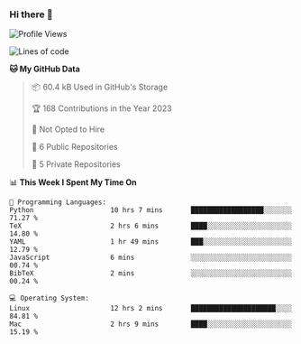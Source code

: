 ### Hi there 👋

<!--
**huayuan4396/huayuan4396** is a ✨ _special_ ✨ repository because its `README.md` (this file) appears on your GitHub profile.

Here are some ideas to get you started:

- 🔭 I’m currently working on ...
- 🌱 I’m currently learning ...
- 👯 I’m looking to collaborate on ...
- 🤔 I’m looking for help with ...
- 💬 Ask me about ...
- 📫 How to reach me: ...
- 😄 Pronouns: ...
- ⚡ Fun fact: ...
-->

<!--START_SECTION:waka-->
![Profile Views](http://img.shields.io/badge/Profile%20Views-2-blue)

![Lines of code](https://img.shields.io/badge/From%20Hello%20World%20I%27ve%20Written-142.8%20thousand%20lines%20of%20code-blue)

**🐱 My GitHub Data** 

> 📦 60.4 kB Used in GitHub's Storage 
 > 
> 🏆 168 Contributions in the Year 2023
 > 
> 🚫 Not Opted to Hire
 > 
> 📜 6 Public Repositories 
 > 
> 🔑 5 Private Repositories 
 > 
📊 **This Week I Spent My Time On** 

```text
💬 Programming Languages: 
Python                   10 hrs 7 mins       ██████████████████░░░░░░░   71.27 % 
TeX                      2 hrs 6 mins        ████░░░░░░░░░░░░░░░░░░░░░   14.80 % 
YAML                     1 hr 49 mins        ███░░░░░░░░░░░░░░░░░░░░░░   12.79 % 
JavaScript               6 mins              ░░░░░░░░░░░░░░░░░░░░░░░░░   00.74 % 
BibTeX                   2 mins              ░░░░░░░░░░░░░░░░░░░░░░░░░   00.24 % 

💻 Operating System: 
Linux                    12 hrs 2 mins       █████████████████████░░░░   84.81 % 
Mac                      2 hrs 9 mins        ████░░░░░░░░░░░░░░░░░░░░░   15.19 % 
```


<!--END_SECTION:waka-->
